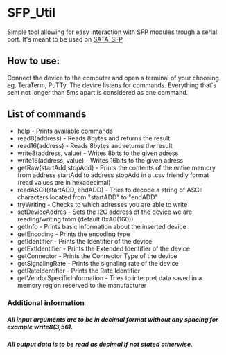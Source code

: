 
# SFP_Util
Simple tool allowing for easy interaction with SFP modules trough a serial port.
It's meant to be used on [SATA_SFP](https://github.com/sinara-hw/SATA_SFP)

## How to use:

Connect the device to the computer and open a terminal of your choosing eg. TeraTerm, PuTTy. The device listens for commands. Everything that's sent not longer than 5ms apart is considered as one command.

## List of commands
- help - Prints available commands
- read8(address)  - Reads 8bytes and returns the result
- read16(address) - Reads 8bytes and returns the result
- write8(address, value)  - Writes 8bits to the given adress
- write16(address, value) - Writes 16bits to the given adress
- getRaw(startAdd,stopAdd) - Prints the contents of the entire memory from address startAdd to address stopAdd in a .csv friendly format (read values are in hexadecimal)
- readASCII(startADD, endADD) - Tries to decode a string of ASCII characters located from "startADD" to "endADD"
- tryWriting - Checks to which adresses you are able to write
- setDeviceAddres - Sets the I2C address of the device we are reading/writing from (default 0xA0(160))
- getInfo - Prints basic information about the inserted device
- getEncoding - Prints the encoding type
- getIdentifier - Prints the Identifier of the device
- getExtIdentifier - Prints the Extended Identifier of the device
- getConnector - Prints the Connector Type of the device
- getSignalingRate - Prints the signaling rate of the device
- getRateIdentifier - Prints the Rate Identifier
- getVendorSpecificInformation - Tries to interpret data saved in a memory region reserved to the manufacturer


### Additional information
##### All input arguments are to be in decimal format without any spacing for example write8(3,56).
##### All output data is to be read as decimal if not stated otherwise.

